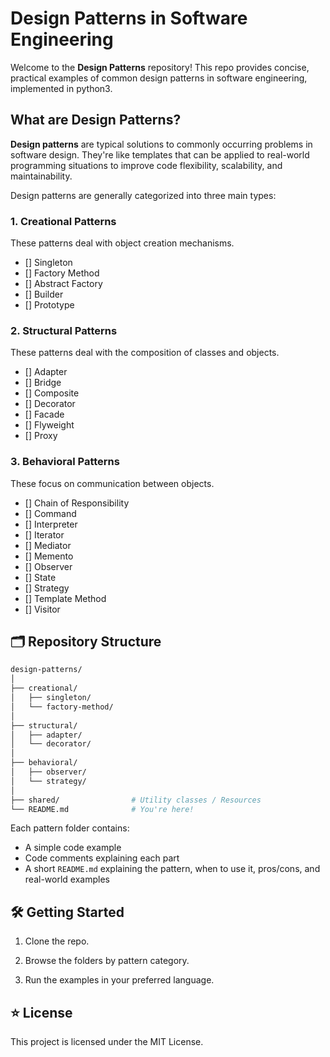 # Design Patterns in Software Engineering

Welcome to the **Design Patterns** repository! This repo provides concise, practical examples of common design patterns in software engineering, implemented in python3. 

## What are Design Patterns?

**Design patterns** are typical solutions to commonly occurring problems in software design. They're like templates that can be applied to real-world programming situations to improve code flexibility, scalability, and maintainability.

Design patterns are generally categorized into three main types:

### 1. **Creational Patterns**

These patterns deal with object creation mechanisms.

* [] Singleton
* [] Factory Method
* [] Abstract Factory
* [] Builder
* [] Prototype

### 2. **Structural Patterns**

These patterns deal with the composition of classes and objects.

* [] Adapter
* [] Bridge
* [] Composite
* [] Decorator
* [] Facade
* [] Flyweight
* [] Proxy

### 3. **Behavioral Patterns**

These focus on communication between objects.

* [] Chain of Responsibility
* [] Command
* [] Interpreter
* [] Iterator
* [] Mediator
* [] Memento
* [] Observer
* [] State
* [] Strategy
* [] Template Method
* [] Visitor

## 🗂️ Repository Structure

```bash
design-patterns/
│
├── creational/
│   ├── singleton/
│   └── factory-method/
│
├── structural/
│   ├── adapter/
│   └── decorator/
│
├── behavioral/
│   ├── observer/
│   └── strategy/
│
├── shared/                # Utility classes / Resources
└── README.md              # You're here!
```

Each pattern folder contains:

* A simple code example
* Code comments explaining each part
* A short `README.md` explaining the pattern, when to use it, pros/cons, and real-world examples

## 🛠️ Getting Started

1. Clone the repo.

2. Browse the folders by pattern category.

3. Run the examples in your preferred language.

## ⭐️ License

This project is licensed under the MIT License.

